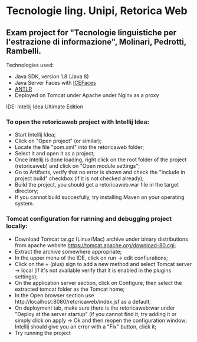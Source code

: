# Tecnologie ling. Unipi, Retorica Web
## Exam project for "Tecnologie linguistiche per l'estrazione di informazione", Molinari, Pedrotti, Rambelli.

Technologies used:
* Java SDK, version 1.8 (Java 8)
* Java Server Faces with [ICEFaces](http://www.icesoft.org/java/home.jsf)
* [ANTLR](http://www.antlr.org/) 
* Deployed on Tomcat under Apache under Nginx as a proxy

IDE:
Intellij Idea Ultimate Edition


### To open the retoricaweb project with Intellij Idea:
* Start Intellij Idea;
* Click on "Open project" (or similar);
* Locate the file "pom.xml" into the retoricaweb folder;
* Select it and open it as a project;
* Once Intellij is done loading, right click on the root folder of the project (retoricaweb) and click on "Open module settings";
* Go to Artifacts, verify that no error is shown and check the "Include in project build" checkbox (if it is not checked already);
* Build the project, you should get a retoricaweb.war file in the target directory;
* If you cannot build succesfully, try installing Maven on your operating system.

### Tomcat configuration for running and debugging project locally:
* Download Tomcat tar.gz (Linux/Mac) archive under binary distributions from apache website https://tomcat.apache.org/download-80.cgi;
* Extract the archive somewhere appropriate;
* In the upper menu of the IDE, click on run -> edit confiurations;
* Click on the + (plus) sign to add a new method and select Tomcat server -> local (if it's not available verify that it is enabled in the plugins settings);
* On the application server section, click on Configure, then select the extracted tomcat folder as the Tomcat home;
* In the Open browser section use http://localhost:8080/retoricaweb/index.jsf as a default;
* On deployment tab, make sure there is the retoricaweb:war under "Deploy at the server startup" (if you cannot find it, try adding it or simply click on apply -> Ok and then reopen the configuration window; Intellij should give you an error with a "Fix" button, click it;
* Try running the project



